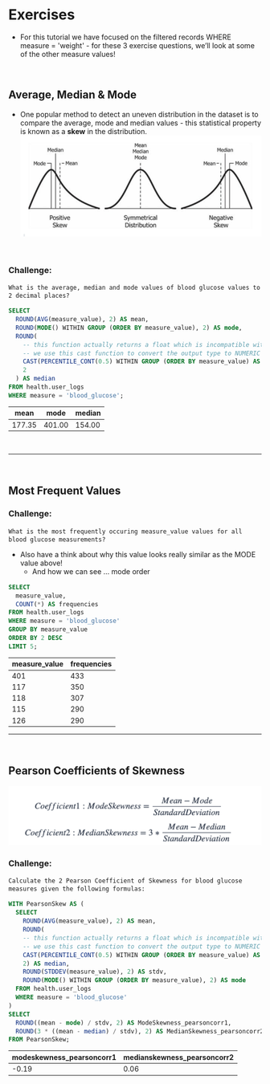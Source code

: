 # Exercises

* For this tutorial we have focused on the filtered records WHERE measure = 'weight' - for these 3 exercise questions, we’ll look at some of the other measure values!

<br>

## Average, Median & Mode
* One popular method to detect an uneven distribution in the dataset is to compare the average, mode and median values - this statistical property is known as a **skew** in the distribution.
![Skew](Skew.png "Tail/Skew Lean")

<br>

### Challenge:

    What is the average, median and mode values of blood glucose values to 2 decimal places?

```sql
SELECT 
  ROUND(AVG(measure_value), 2) AS mean,
  ROUND(MODE() WITHIN GROUP (ORDER BY measure_value), 2) AS mode,
  ROUND(
    -- this function actually returns a float which is incompatible with ROUND!
    -- we use this cast function to convert the output type to NUMERIC
    CAST(PERCENTILE_CONT(0.5) WITHIN GROUP (ORDER BY measure_value) AS NUMERIC),
    2
  ) AS median
FROM health.user_logs
WHERE measure = 'blood_glucose';
```
|mean|mode|median|
|----|----|-----|
|177.35|401.00|154.00|

<br>

____

<br>

## Most Frequent Values

### Challenge:

    What is the most frequently occuring measure_value values for all blood glucose measurements?

* Also have a think about why this value looks really similar as the MODE value above!
    * And how we can see ... mode order

```sql
SELECT
  measure_value,
  COUNT(*) AS frequencies
FROM health.user_logs
WHERE measure = 'blood_glucose'
GROUP BY measure_value
ORDER BY 2 DESC
LIMIT 5;
```
|measure_value|frequencies|
|-------|-------|
|401|433|
|117|350|
|118|307|
|115|290|
|126|290|

___

<br>

## Pearson Coefficients of Skewness
![Skew](Pearson_skew.png "Pearson")

### Challenge:

    Calculate the 2 Pearson Coefficient of Skewness for blood glucose measures given the following formulas:

```sql
WITH PearsonSkew AS (
  SELECT 
    ROUND(AVG(measure_value), 2) AS mean,
    ROUND(
    -- this function actually returns a float which is incompatible with ROUND!
    -- we use this cast function to convert the output type to NUMERIC
    CAST(PERCENTILE_CONT(0.5) WITHIN GROUP (ORDER BY measure_value) AS NUMERIC),
    2) AS median,
    ROUND(STDDEV(measure_value), 2) AS stdv,
    ROUND(MODE() WITHIN GROUP (ORDER BY measure_value), 2) AS mode
  FROM health.user_logs
  WHERE measure = 'blood_glucose'
)
SELECT 
  ROUND((mean - mode) / stdv, 2) AS ModeSkewness_pearsoncorr1,
  ROUND(3 * ((mean - median) / stdv), 2) AS MedianSkewness_pearsoncorr2
FROM PearsonSkew;
```

|modeskewness_pearsoncorr1|medianskewness_pearsoncorr2|
|----|----|
|-0.19|0.06|